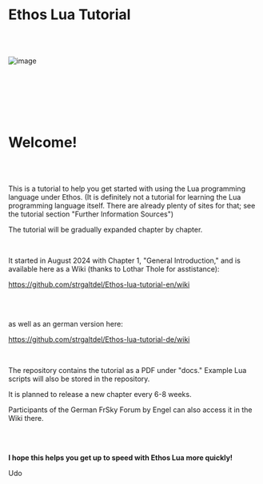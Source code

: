 # Ethos Lua Tutorial

</br></br>

![image](https://github.com/user-attachments/assets/8a32974e-9aa8-4179-9d4a-d57dbd120104)

</br></br></br></br></br>

# **Welcome!**

</br></br>

This is a tutorial to help you get started with using the Lua programming language under Ethos.
(It is definitely not a tutorial for learning the Lua programming language itself. There are already plenty of sites for that; see the tutorial section "Further Information Sources")

The tutorial will be gradually expanded chapter by chapter.

</br>

It started in August 2024 with Chapter 1, "General Introduction," and is available here as a Wiki (thanks to Lothar Thole for asstistance):

https://github.com/strgaltdel/Ethos-lua-tutorial-en/wiki

</br></br>

as well as an german version here:

https://github.com/strgaltdel/Ethos-lua-tutorial-de/wiki

</br>

The repository contains the tutorial as a PDF under "docs."
Example Lua scripts will also be stored in the repository.

It is planned to release a new chapter every 6-8 weeks.

Participants of the German FrSky Forum by Engel can also access it in the Wiki there.


</br></br>

**I hope this helps you get up to speed with Ethos Lua more quickly!**

Udo
